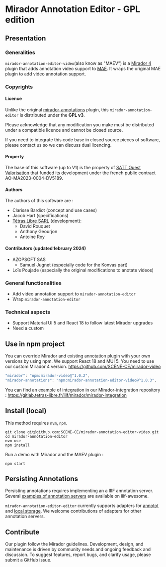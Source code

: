# Mirador Annotation Editor - GPL edition

## Presentation

### Generalities

`mirador-annotation-editor-video`(also know as "MAEV") is a [Mirador 4](https://github.com/projectmirador/mirador) plugin 
that adds annotation video support to [MAE](https://github.com/SCENE-CE/mirador-annotation-editor). It wraps the original
MAE plugin to add video annotation support.

### Copyrights

#### Licence

Unlike the original [mirador-annotations](https://github.com/ProjectMirador/mirador-annotations/) plugin, this `mirador-annotation-editor` is distributed under the **GPL v3**.

Please acknowledge that any modification you make must be distributed under a compatible licence and cannot be closed source.

If you need to integrate this code base in closed source pieces of software, please contact us so we can discuss dual licencing.

#### Property

The base of this software (up to V1) is the property of [SATT Ouest Valorisation](https://www.ouest-valorisation.fr/) that funded its development under the french public contract AO-MA2023-0004-DV5189.

#### Authors

The authors of this software are :

- Clarisse Bardiot (concept and use cases)
- Jacob Hart (specifications)
- [Tétras Libre SARL](https://tetras-libre.fr) (development):
    - David Rouquet
    - Anthony Geourjon
    - Antoine Roy

#### Contributors (updated february 2024)

- AZOPSOFT SAS
    - Samuel Jugnet (especially code for the Konvas part)
- Loïs Poujade (especially the original modifications to anotate videos)

### General functionalities

- Add video annotation support to `mirador-annotation-editor`
- Wrap `mirador-annotation-editor`

### Technical aspects

- Support Material UI 5 and React 18 to follow latest Mirador upgrades
- Need a custom 


## Use in npm project

You can override Mirador and existing annotation plugin with your own versions by using npm. We support React 18 and MUI 5.
You need to use our custom Mirador 4 version. https://github.com/SCENE-CE/mirador-video

```js
"mirador": "npm:mirador-video@^1.0.2",
"mirador-annotations": "npm:mirador-annotation-editor-video@^1.0.3",
```

You can find an example of integration in our Mirador-integration repository : https://gitlab.tetras-libre.fr/iiif/mirador/mirador-integration

## Install (local)


This method requires `nvm`, `npm`.

```
git clone git@github.com:SCENE-CE/mirador-annotation-editor-video.git
cd mirador-annotation-editor
nvm use
npm install
```

Run a demo with Mirador and the MAEV plugin :

```
npm start
```


## Persisting Annotations
Persisting annotations requires implementing an a IIIF annotation server. Several [examples of annotation servers](https://github.com/IIIF/awesome-iiif#annotation-servers) are available on iiif-awesome.

`mirador-annotation-editor-editor` currently supports adapters for [annotot](https://github.com/ProjectMirador/mirador-annotations/blob/master/src/AnnototAdapter.js) and [local storage](https://github.com/ProjectMirador/mirador-annotations/blob/master/src/LocalStorageAdapter.js). We welcome contributions of adapters for other annotation servers.

## Contribute

Our plugin follow the Mirador guidelines. Development, design, and maintenance is driven by community needs and ongoing feedback and discussion.
To suggest features, report bugs, and clarify usage, please submit a GitHub issue.

